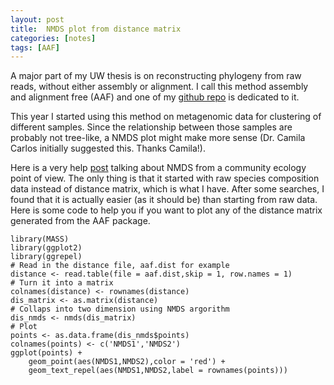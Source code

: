 ```yaml
---
layout: post
title:  NMDS plot from distance matrix
categories: [notes]
tags: [AAF]
---
```


A major part of my UW thesis is on reconstructing phylogeny from raw reads, without either assembly or alignment. I call this method assembly and alignment free (AAF) and one of my [github repo](https://github.com/fanhuan/AAF) is dedicated to it.

This year I started using this method on metagenomic data for clustering of different samples. Since the relationship between those samples are probably not tree-like, a NMDS plot might make more sense (Dr. Camila Carlos initially suggested this. Thanks Camila!).

Here is a very help [post](https://jonlefcheck.net/2012/10/24/nmds-tutorial-in-r/) talking about NMDS from a community ecology point of view. The only thing is that it started with raw species composition data instead of distance matrix, which is what I have. After some searches, I found that it is actually easier (as it should be) than starting from raw data. Here is some code to help you if you want to plot any of the distance matrix generated from the AAF package.

	library(MASS)
	library(ggplot2)
	library(ggrepel)
	# Read in the distance file, aaf.dist for example
	distance <- read.table(file = aaf.dist,skip = 1, row.names = 1)
	# Turn it into a matrix
	colnames(distance) <- rownames(distance)
	dis_matrix <- as.matrix(distance)
	# Collaps into two dimension using NMDS argorithm
	dis_nmds <- nmds(dis_matrix)
	# Plot 
	points <- as.data.frame(dis_nmds$points)
	colnames(points) <- c('NMDS1','NMDS2')
	ggplot(points) +
  		geom_point(aes(NMDS1,NMDS2),color = 'red') + 
  		geom_text_repel(aes(NMDS1,NMDS2,label = rownames(points)))
  
  		
   